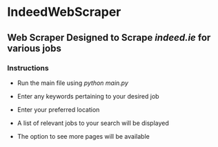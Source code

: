 # IndeedWebScraper

## Web Scraper Designed to Scrape ***indeed.ie*** for various jobs

### Instructions

- Run the main file using *python main.py*

- Enter any keywords pertaining to your desired job

- Enter your preferred location

- A list of relevant jobs to your search will be displayed

- The option to see more pages will be available